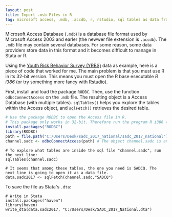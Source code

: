 ```yaml
---
layout: post
title: Import .msb Files in R
tag: microsoft access, .mdb, .accdb, r, rstudio, sql tables as data frames, sql table r statistical software, RODBC.
---
```


Microsoft Access Database (`.mdb`) is a database file format used by Microsoft Access 2003 and earler (the newwer file extension is `.accdb`). The `.mdb` file may contain several databases. For some reason, some data providers store data in this format and it becomes difficult to manage in Stata or R.

Using the [Youth Risk Behavior Survey (YRBS)](https://www.cdc.gov/healthyyouth/data/yrbs/data.htm) data as example, here is a piece of code that worked for me. The main problem is that you must use R in its 32-bit version. This means you must open the R base esecutable *R i386* (or try something more fancy with [Rstudio](https://www.dummies.com/programming/r/how-to-install-and-configure-rstudio/)).

First, install and load the package `RODBC`. Then, use the function `odbcConnectAccess` on the `.mdb` file. The resulting object is a Access Database (with multiple tables). `sqlTables()` helps you explore the tables within the Access object, and `sqlFetch()` retrieves the desired table.

```r
# Use the package RODBC to open the Access file in R.
# This package only works in 32-bit. Therefore run the program R i386 (in Windows).
install.packages("RODBC")
library(RODBC)
path = file.path("C:/Users/Desk/sadc_2017_national/sadc_2017_national")
channel.sadc <- odbcConnectAccess(path) # The object channel.sadc is an Access file.
```

```{r}
# To explore what tables are inside the sql file "channel.sadc", run the next line:
sqlTables(channel.sadc)

# It seems that among these tables, the one you need is SADCQ. The next line is going to open it as a data file.
data.sadc2017 <- sqlFetch(channel.sadc,"SADCQ")
```
To save the file as Stata's `.dta`:

```{r}
# Write in Stata
install.packages("haven")
library(haven)
write_dta(data.sadc2017, "C:/Users/Desk/SADC_2017_National.dta")
```

